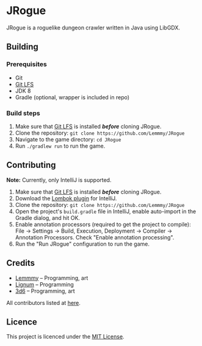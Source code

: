 # JRogue
JRogue is a roguelike dungeon crawler written in Java using LibGDX.

## Building

### Prerequisites

* Git
* [Git LFS](https://git-lfs.github.com/)
* JDK 8
* Gradle (optional, wrapper is included in repo)

### Build steps

1. Make sure that [Git LFS](https://git-lfs.github.com/) is installed ***before*** cloning JRogue.
2. Clone the repository: `git clone https://github.com/Lemmmy/JRogue`
3. Navigate to the game directory: `cd JRogue`
4. Run `./gradlew run` to run the game.

## Contributing

**Note:** Currently, only IntelliJ is supported.

1. Make sure that [Git LFS](https://git-lfs.github.com/) is installed ***before*** cloning JRogue.
2. Download the [Lombok plugin](https://projectlombok.org/setup/intellij) for IntelliJ.
3. Clone the repository: `git clone https://github.com/Lemmmy/JRogue`
4. Open the project's `build.gradle` file in IntelliJ, enable auto-import in the Gradle dialog, and hit OK.
5. Enable annotation processors (required to get the project to compile):
   File → Settings → Build, Execution, Deployment → Compiler → Annotation Processors. 
   Check "Enable annotation processing".
6. Run the "Run JRogue" configuration to run the game.

## Credits

* [Lemmmy](https://github.com/Lemmmy) &ndash; Programming, art
* [Lignum](https://github.com/Lignum) &ndash; Programming
* [3d6](https://github.com/BTCTaras) &ndash; Programming, art

All contributors listed at [here](https://github.com/Lemmmy/JRogue/graphs/contributors).

## Licence

This project is licenced under the [MIT License](LICENCE).
